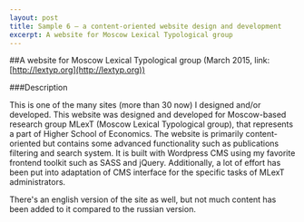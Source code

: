 ```yaml
---
layout: post
title: Sample 6 — a content-oriented website design and development
excerpt: A website for Moscow Lexical Typological group
---
```


##A website for Moscow Lexical Typological group (March 2015, link: [http://lextyp.org](http://lextyp.org))

###Description

This is one of the many sites (more than 30 now) I designed and/or developed. This website was designed and developed for Moscow-based research group MLexT (Moscow Lexical Typological group), that represents a part of Higher School of Economics. The website is primarily content-oriented but contains some advanced functionality such as publications filtering and search system. It is built with Wordpress CMS using my favorite frontend toolkit such as SASS and jQuery. Additionally, a lot of effort has been put into adaptation of CMS interface for the specific tasks of MLexT administrators. 

There's an english version of the site as well, but not much content has been added to it compared to the russian version. 